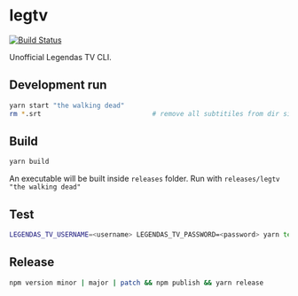 # legtv
[![Build Status](https://travis-ci.org/calimaborges/legtv.svg?branch=master)](https://travis-ci.org/calimaborges/legtv)

Unofficial Legendas TV CLI.


## Development run

```bash
yarn start "the walking dead"
rm *.srt                            # remove all subtitiles from dir since it downloads to current dir.
```

## Build

```bash
yarn build
```

An executable will be built inside `releases` folder. Run with `releases/legtv "the walking dead"`

## Test

```bash
LEGENDAS_TV_USERNAME=<username> LEGENDAS_TV_PASSWORD=<password> yarn test
```

## Release

```bash
npm version minor | major | patch && npm publish && yarn release
```